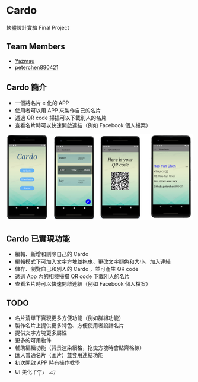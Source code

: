 # Cardo

軟體設計實驗 Final Project

## Team Members

- [Yazmau](https://github.com/Yazmau)
- [peterchen890421](https://github.com/peterchen890421)

## Cardo 簡介
- 一個將名片 e 化的 APP
- 使用者可以用 APP 來製作自己的名片
- 透過 QR code 掃描可以下載別人的名片
- 查看名片時可以快速開啟連結（例如 Facebook 個人檔案）

![](cardo-demo-image.png)

## Cardo 已實現功能
- 編輯、新增和刪除自己的 Cardo 
- 編輯模式下可加入文字方塊並拖曳、更改文字顏色和大小、加入連結
- 儲存、瀏覽自己和別人的 Cardo ，並可產生 QR code
- 透過 App 內的相機掃描 QR code 下載別人的名片
- 查看名片時可以快速開啟連結（例如 Facebook 個人檔案）

## TODO
- 名片清單下實現更多方便功能（例如群組功能）
- 製作名片上提供更多特色、方便使用者設計名片
- 提供文字方塊更多屬性
- 更多的可用物件
- 輔助編輯功能（背景渲染網格，拖曳方塊時會貼齊格線）
- 匯入普通名片（圖片）並套用連結功能
- 初次開啟 APP 時有操作教學
- UI 美化 _(´ཀ`」 ∠)_ 
